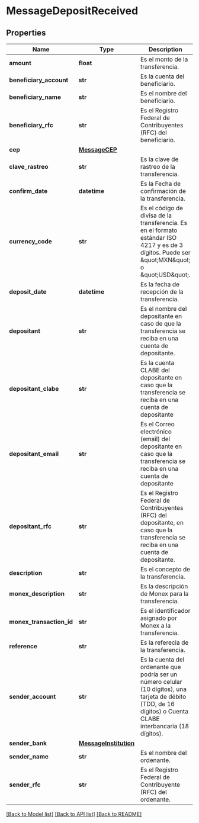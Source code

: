 # MessageDepositReceived

## Properties
Name | Type | Description | Notes
------------ | ------------- | ------------- | -------------
**amount** | **float** | Es el monto de la transferencia. | [optional] 
**beneficiary_account** | **str** | Es la cuenta del beneficiario. | [optional] 
**beneficiary_name** | **str** | Es el nombre del beneficiario. | [optional] 
**beneficiary_rfc** | **str** | Es el Registro Federal de Contribuyentes (RFC) del beneficiario. | [optional] 
**cep** | [**MessageCEP**](MessageCEP.md) |  | [optional] 
**clave_rastreo** | **str** | Es la clave de rastreo de la transferencia. | [optional] 
**confirm_date** | **datetime** | Es la Fecha de confirmación de la transferencia. | [optional] 
**currency_code** | **str** | Es el código de divisa de la transferencia. Es en el formato estándar ISO 4217 y es de 3 dígitos. Puede ser \&quot;MXN\&quot; o \&quot;USD\&quot;. | [optional] 
**deposit_date** | **datetime** | Es la fecha de recepción de la transferencia. | [optional] 
**depositant** | **str** | Es el nombre del depositante en caso de que la transferencia se reciba en una cuenta de depositante. | [optional] 
**depositant_clabe** | **str** | Es la cuenta CLABE del depositante en caso que la transferencia se reciba en una cuenta de depositante | [optional] 
**depositant_email** | **str** | Es el Correo electrónico (email) del depositante en caso que la transferencia se reciba en una cuenta de depositante | [optional] 
**depositant_rfc** | **str** | Es el Registro Federal de Contribuyentes (RFC) del depositante, en caso que la transferencia se reciba en una cuenta de depositante. | [optional] 
**description** | **str** | Es el concepto de la transferencia. | [optional] 
**monex_description** | **str** | Es la descripción de Monex para la transferencia. | [optional] 
**monex_transaction_id** | **str** | Es el identificador asignado por Monex a la transferencia. | [optional] 
**reference** | **str** | Es la referecia de la transferencia. | [optional] 
**sender_account** | **str** | Es la cuenta del ordenante que podría ser un número celular (10 dígitos), una tarjeta de débito (TDD, de 16 dígitos) o Cuenta CLABE interbancaria (18 dígitos). | [optional] 
**sender_bank** | [**MessageInstitution**](MessageInstitution.md) |  | [optional] 
**sender_name** | **str** | Es el nombre del ordenante. | [optional] 
**sender_rfc** | **str** | Es el Registro Federal de Contribuyente (RFC) del ordenante. | [optional] 

[[Back to Model list]](../README.md#documentation-for-models) [[Back to API list]](../README.md#documentation-for-api-endpoints) [[Back to README]](../README.md)

